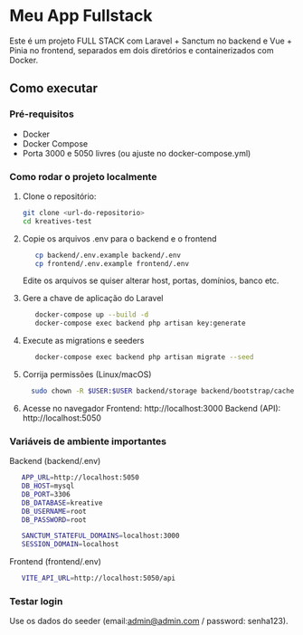 # Meu App Fullstack

Este é um projeto FULL STACK com Laravel + Sanctum no backend e Vue + Pinia no frontend, separados em dois diretórios e containerizados com Docker.

## Como executar

### Pré-requisitos

- Docker
- Docker Compose
- Porta 3000 e 5050 livres (ou ajuste no docker-compose.yml)

### Como rodar o projeto localmente

1. Clone o repositório:
   ```sh
   git clone <url-do-repositorio>
   cd kreatives-test
   ```

2. Copie os arquivos .env para o backend e o frontend
   ```sh
      cp backend/.env.example backend/.env
      cp frontend/.env.example frontend/.env
   ```

   Edite os arquivos se quiser alterar host, portas, domínios, banco etc.

3. Gere a chave de aplicação do Laravel
   ```sh
      docker-compose up --build -d
      docker-compose exec backend php artisan key:generate
   ```

4. Execute as migrations e seeders
   ```sh
      docker-compose exec backend php artisan migrate --seed
   ```

5. Corrija permissões (Linux/macOS)
   ```sh
     sudo chown -R $USER:$USER backend/storage backend/bootstrap/cache
   ```

6. Acesse no navegador
   Frontend: http://localhost:3000
   Backend (API): http://localhost:5050

### Variáveis de ambiente importantes
Backend (backend/.env)
```sh
   APP_URL=http://localhost:5050
   DB_HOST=mysql
   DB_PORT=3306
   DB_DATABASE=kreative
   DB_USERNAME=root
   DB_PASSWORD=root

   SANCTUM_STATEFUL_DOMAINS=localhost:3000
   SESSION_DOMAIN=localhost
```

Frontend (frontend/.env)
   ```sh
      VITE_API_URL=http://localhost:5050/api
   ```

### Testar login
   Use os dados do seeder (email:admin@admin.com / password: senha123).